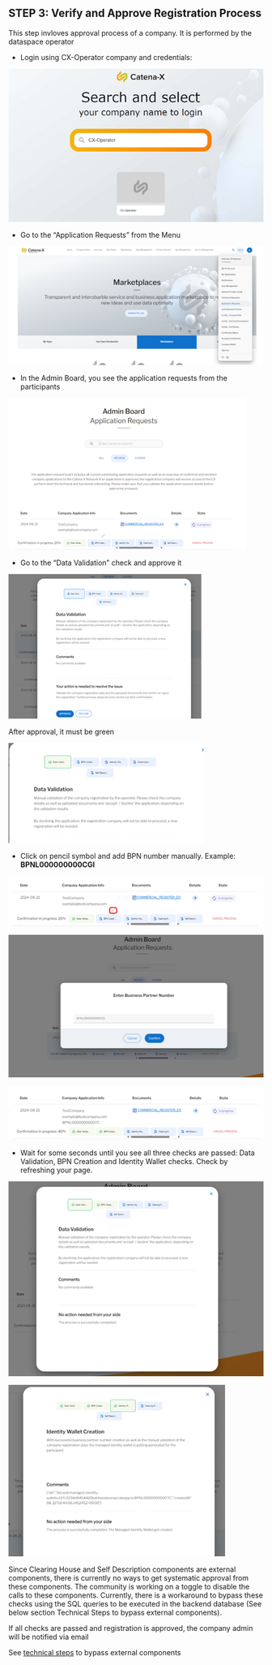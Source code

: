 ## STEP 3: Verify and Approve Registration Process

This step invloves approval process of a company. It is performed by the dataspace operator

- Login using CX-Operator company and credentials:

![Company Selection Page](./media/invitation/company-page.png)
    
- Go to the “Application Requests” from the Menu

![Portal Dashboard](./media/approval/portal-dashboard.png)

- In the Admin Board, you see the application requests from the participants

![Application Requests Page](./media/approval/application-requests-page.png)

- Go to the “Data Validation” check and approve it

![Data Validation Check](./media/approval/data-validation.png)

After approval, it must be green

![Data Validation Check Green](./media/approval/data-validation-2.png)

- Click on pencil symbol and add BPN number manually.
Example: **BPNL000000000CGI**

![Add BPN manually](./media/approval/add-bpn.png)

![Add BPN ](./media/approval/add-bpn-2.png)

![Checklist Status](./media/approval/checklist-status.png)

- Wait for some seconds until you see all three checks are passed: Data Validation, BPN Creation and Identity Wallet checks. Check by refreshing your page.

![BPN Creation Check ](./media/approval/checklist-status-2.png)

![Wallet Creation Check](./media/approval/checklist-status-3.png)

Since Clearing House and Self Description components are external components, there is currently no ways to get systematic approval from these components. The community is working on a toggle to disable the calls to these components. Currently, there is a workaround to bypass these checks using the SQL queries to be executed in the backend database (See below section Technical Steps to bypass external components).

If all checks are passed and registration is approved, the company admin will be notified via email


See [technical steps](./04_Technical_Steps.md) to bypass external components



